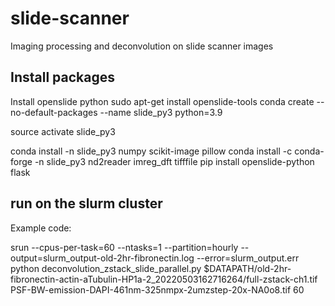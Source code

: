 # slide-scanner
Imaging processing and deconvolution on slide scanner images

## Install packages
Install openslide python
sudo apt-get install openslide-tools
conda create --no-default-packages --name slide_py3 python=3.9

source activate slide_py3

conda install -n slide_py3 numpy scikit-image pillow
conda install -c conda-forge -n slide_py3 nd2reader imreg_dft tifffile
pip install openslide-python flask

## run on the slurm cluster
Example code:

srun --cpus-per-task=60 --ntasks=1 --partition=hourly --output=slurm_output-old-2hr-fibronectin.log --error=slurm_output.err python deconvolution_zstack_slide_parallel.py $DATAPATH/old-2hr-fibronectin-actin-aTubulin-HP1a-2_20220503162716264/full-zstack-ch1.tif PSF-BW-emission-DAPI-461nm-325nmpx-2umzstep-20x-NA0o8.tif 60

